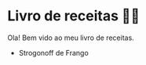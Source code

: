 # Livro de receitas :man_cook:

Ola! Bem vido ao meu livro de receitas.

- Strogonoff de Frango

  





